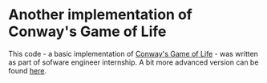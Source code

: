 <h1>Another implementation of Conway's Game of Life</h1>

This code - a basic implementation of <a href="https://en.wikipedia.org/wiki/Conway's_Game_of_Life">Conway's Game of Life</a> - was written as part of sofware engineer internship.
A bit more advanced version can be found <a href="https://github.com/kpekk/GameOfLife_v2">here</a>.
